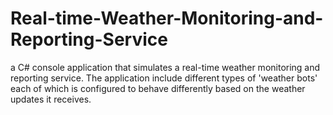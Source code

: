 # Real-time-Weather-Monitoring-and-Reporting-Service
a C# console application that simulates a real-time weather monitoring and reporting service.  The application include different types of 'weather bots' each of which is configured to behave differently based on the weather updates it receives.
